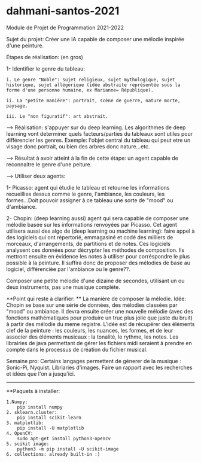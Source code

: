 # dahmani-santos-2021

Module de Projet de Programmation 2021-2022

Sujet du projet:  Créer une IA capable de composer une mélodie inspirée d'une peinture.

Étapes de réalisation: (en gros)

1- Identifier le genre du tableau:

	i. Le genre "Noble": sujet religieux, sujet mythologique, sujet historique, sujet allégorique (idée abstraite représentée sous la forme d'une personne humaine, ex Marianne= République). 

	ii. La "petite manière": portrait, scène de guerre, nature morte, paysage. 

	iii. Le "non figuratif": art abstrait. 

--> Réalisation: s'appuyer sur du deep learning. Les algorithmes de deep learning vont determiner quels facteurs/parties du tableaux sont utiles pour différencier les genres. Exemple: l'objet central du tableau qui peut etre un visage donc portrait, ou bien des arbres donc nature...etc. 

--> Résultat à avoir atteint à la fin de cette étape: un agent capable de reconnaitre le genre d'une peiture.  

--> Utiliser deux agents: 

1- Picasso: agent qui étudie le tableau et retourne les informations recueillies dessus comme le genre, l'ambiance, les couleurs, les formes...Doit pouvoir assigner à ce tableau une sorte de "mood" ou d'ambiance. 


2- Chopin: (deep learning aussi) agent qui sera capable de composer une mélodie basée sur les informations renvoyées par Picasso. Cet agent utilisera aussi des algo de (deep learning ou machine learning): faire appel à des logiciels qui ont répertorié, emmagasiné et codé des milliers de morceaux, d'arrangements, de partitions et de notes. Ces logiciels analysent ces données pour décrypter les méthodes de composition. Ils mettront ensuite en évidence les notes à utiliser pour corréspondre le plus possible à la peinture. Il suffira donc de proposer des mélodies de base au logiciel, différenciée par l'ambiance ou le genre??.

Composer une petite mélodie d'une dizaine de secondes, utilisant un ou deux instruments, pas une musique complète. 

**Point qui reste à clarifier: **
La manière de composer la mélodie. Idée: Chopin se base sur une série de données, des mélodies classées par "mood" ou ambiance. Il devra ensuite créer une nouvelle mélodie (avec des fonctions mathématiques pour produire un truc plus jolie que juste du bruit) à partir des mélodie du meme registre. 
L'idée est de récupérer des éléments clef de la peinture : les couleurs, les nuances, les formes, et de leur associer des éléments musicaux : la tonalité, le rythme, les notes. Les librairies de java permettant de gérer les fichiers midi seraient à prendre en compte dans le processus de création du fichier musical.

Semaine pro:
Certains langages permettent de génerer de la musique : Sonic-Pi, Nyquist.
Libriaries d'images.
Faire un rapport avec les recherches et idées que l'on a jusqu'ici.


-----------------------------------------
**Paquets à installer:

	1.Numpy:
		pip install numpy
	2. sklearn.cluster:
		pip install scikit-learn
	3. matplotlib:
		pip install -U matplotlib
	4. OpenCV:
		sudo apt-get install python3-opencv
	5. scikit image:
		python3 -m pip install -U scikit-image
	6. collections: already built-in :) 


